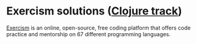 # Exercism solutions ([Clojure track](https://exercism.org/tracks/clojure))

[Exercism](https://exercism.org/) is an online, open-source, free coding platform that offers code practice and mentorship on 67 different programming languages.
